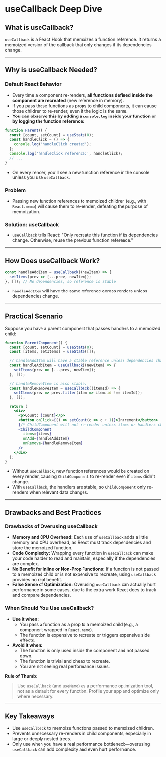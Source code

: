 # useCallback Deep Dive

## What is useCallback?

`useCallback` is a React Hook that memoizes a function reference. It returns a memoized version of the callback that only changes if its dependencies change.

---

## Why is useCallback Needed?

### Default React Behavior
- Every time a component re-renders, **all functions defined inside the component are recreated** (new reference in memory).
- If you pass these functions as props to child components, it can cause those children to re-render, even if the logic is the same.
- **You can observe this by adding a `console.log` inside your function or by logging the function reference:**

```jsx
function Parent() {
  const [count, setCount] = useState(0);
  const handleClick = () => {
    console.log('handleClick created');
  };
  console.log('handleClick reference:', handleClick);
  // ...
}
```
- On every render, you'll see a new function reference in the console unless you use `useCallback`.

### Problem
- Passing new function references to memoized children (e.g., with `React.memo`) will cause them to re-render, defeating the purpose of memoization.

### Solution: useCallback
- `useCallback` tells React: "Only recreate this function if its dependencies change. Otherwise, reuse the previous function reference."

---

## How Does useCallback Work?

```jsx
const handleAddItem = useCallback((newItem) => {
  setItems(prev => [...prev, newItem]);
}, []); // No dependencies, so reference is stable
```
- `handleAddItem` will have the same reference across renders unless dependencies change.

---

## Practical Scenario

Suppose you have a parent component that passes handlers to a memoized child:

```jsx
function ParentComponent() {
  const [count, setCount] = useState(0);
  const [items, setItems] = useState([]);

  // handleAddItem will have a stable reference unless dependencies change.
  const handleAddItem = useCallback((newItem) => {
    setItems(prev => [...prev, newItem]);
  }, []);

  // handleRemoveItem is also stable.
  const handleRemoveItem = useCallback((itemId) => {
    setItems(prev => prev.filter(item => item.id !== itemId));
  }, []);

  return (
    <div>
      <p>Count: {count}</p>
      <button onClick={() => setCount(c => c + 1)}>Increment</button>
      {/* ChildComponent will not re-render unless items or handlers change */}
      <ChildComponent 
        items={items} 
        onAdd={handleAddItem} 
        onRemove={handleRemoveItem} 
      />
    </div>
  );
}
```
- Without `useCallback`, new function references would be created on every render, causing `ChildComponent` to re-render even if `items` didn't change.
- With `useCallback`, the handlers are stable, so `ChildComponent` only re-renders when relevant data changes.

---

## Drawbacks and Best Practices

### Drawbacks of Overusing useCallback
- **Memory and CPU Overhead:** Each use of `useCallback` adds a little memory and CPU overhead, as React must track dependencies and store the memoized function.
- **Code Complexity:** Wrapping every function in `useCallback` can make your code harder to read and maintain, especially if the dependencies are complex.
- **No Benefit for Inline or Non-Prop Functions:** If a function is not passed to a memoized child or is not expensive to recreate, using `useCallback` provides no real benefit.
- **False Sense of Optimization:** Overusing `useCallback` can actually hurt performance in some cases, due to the extra work React does to track and compare dependencies.

### When Should You Use useCallback?
- **Use it when:**
  - You pass a function as a prop to a memoized child (e.g., a component wrapped in `React.memo`).
  - The function is expensive to recreate or triggers expensive side effects.
- **Avoid it when:**
  - The function is only used inside the component and not passed down.
  - The function is trivial and cheap to recreate.
  - You are not seeing real performance issues.

**Rule of Thumb:**
> Use `useCallback` (and `useMemo`) as a performance optimization tool, not as a default for every function. Profile your app and optimize only where necessary.

---

## Key Takeaways
- Use `useCallback` to memoize functions passed to memoized children.
- Prevents unnecessary re-renders in child components, especially in large or deeply nested trees.
- Only use when you have a real performance bottleneck—overusing `useCallback` can add complexity and even hurt performance. 